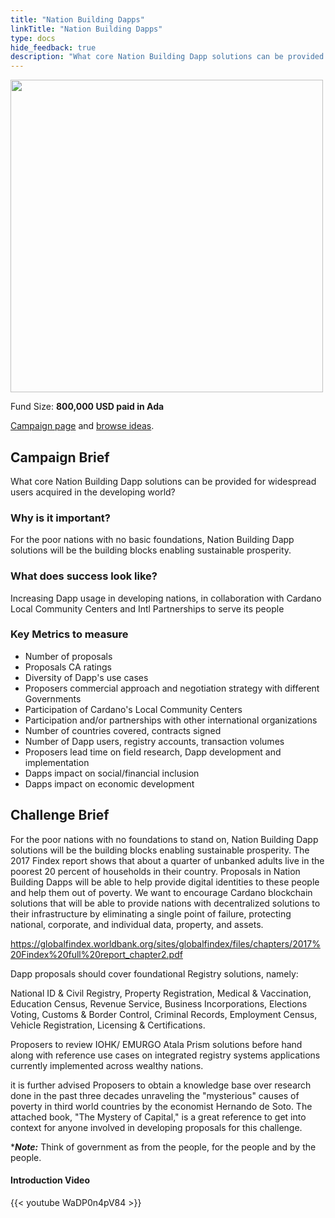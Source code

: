 ```yaml
---
title: "Nation Building Dapps"
linkTitle: "Nation Building Dapps"
type: docs
hide_feedback: true
description: "What core Nation Building Dapp solutions can be provided for widespread users acquired in the developing world?"
---
```

<img src="https://cardano.ideascale.com/community-library/accounts/93/936143/Public/03-Nation-Building-Dapps-b80970.png" style="width:500px;height500px">

Fund Size: **800,000 USD paid in Ada**

[Campaign page](https://cardano.ideascale.com/c/idea/383828) and [browse ideas](https://cardano.ideascale.com/c/campaigns/26435/stage/all/ideas/unspecified).

## Campaign Brief

What core Nation Building Dapp solutions can be provided for widespread users acquired in the developing world?

### Why is it important?

For the poor nations with no basic foundations, Nation Building Dapp solutions will be the building blocks enabling sustainable prosperity.

### What does success look like?

Increasing Dapp usage in developing nations, in collaboration with Cardano Local Community Centers and Intl Partnerships to serve its people

### Key Metrics to measure

- Number of proposals
- Proposals CA ratings
- Diversity of Dapp's use cases
- Proposers commercial approach and negotiation strategy with different Governments
- Participation of Cardano's Local Community Centers
- Participation and/or partnerships with other international organizations
- Number of countries covered, contracts signed
- Number of Dapp users, registry accounts, transaction volumes
- Proposers lead time on field research, Dapp development and implementation
- Dapps impact on social/financial inclusion
- Dapps impact on economic development

## Challenge Brief

For the poor nations with no foundations to stand on, Nation Building Dapp solutions will be the building blocks enabling sustainable prosperity. The 2017 Findex report shows that about a quarter of unbanked adults live in the poorest 20 percent of households in their country. Proposals in Nation Building Dapps will be able to help provide digital identities to these people and help them out of poverty. We want to encourage Cardano blockchain solutions that will be able to provide nations with decentralized solutions to their infrastructure by eliminating a single point of failure, protecting national, corporate, and individual data, property, and assets.

https://globalfindex.worldbank.org/sites/globalfindex/files/chapters/2017%20Findex%20full%20report_chapter2.pdf

Dapp proposals should cover foundational Registry solutions, namely:

National ID & Civil Registry, Property Registration, Medical & Vaccination, Education Census, Revenue Service, Business Incorporations, Elections Voting, Customs & Border Control, Criminal Records, Employment Census, Vehicle Registration, Licensing & Certifications.

Proposers to review IOHK/ EMURGO Atala Prism solutions before hand along with reference use cases on integrated registry systems applications currently implemented across wealthy nations.

it is further advised Proposers to obtain a knowledge base over research done in the past three decades unraveling the "mysterious" causes of poverty in third world countries by the economist Hernando de Soto.  The attached book, "The Mystery of Capital," is a great reference to get into context for anyone involved in developing proposals for this challenge.

****Note:*** Think of government as from the people, for the people and by the people.

#### Introduction Video

{{< youtube WaDP0n4pV84 >}}